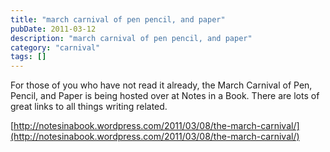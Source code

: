 ```yaml
---
title: "march carnival of pen pencil, and paper"
pubDate: 2011-03-12
description: "march carnival of pen pencil, and paper"
category: "carnival"
tags: []
---
```


For those of you who have not read it already, the March Carnival of Pen, Pencil, and Paper is being hosted over at Notes in a Book. There are lots of great links to all things writing related.

[http://notesinabook.wordpress.com/2011/03/08/the-march-carnival/](http://notesinabook.wordpress.com/2011/03/08/the-march-carnival/)
